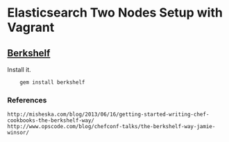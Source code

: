 Elasticsearch Two Nodes Setup with Vagrant
==============================

## [Berkshelf](http://berkshelf.com/)

Install it.

```sh
    gem install berkshelf
```

### References

    http://misheska.com/blog/2013/06/16/getting-started-writing-chef-cookbooks-the-berkshelf-way/
    http://www.opscode.com/blog/chefconf-talks/the-berkshelf-way-jamie-winsor/

